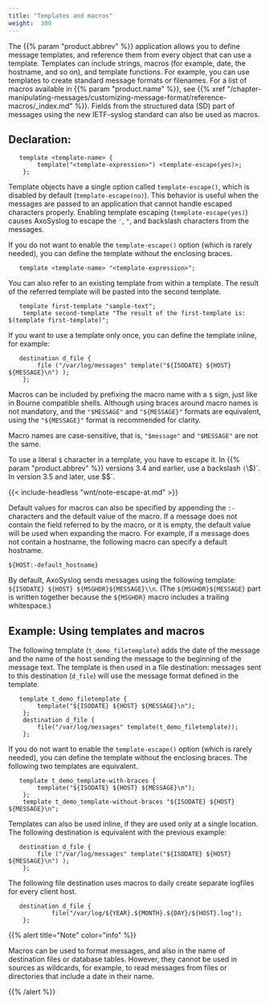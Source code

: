 ```yaml
---
title: "Templates and macros"
weight:  300
---
```

<!-- DISCLAIMER: This file is based on the syslog-ng Open Source Edition documentation https://github.com/balabit/syslog-ng-ose-guides/commit/2f4a52ee61d1ea9ad27cb4f3168b95408fddfdf2 and is used under the terms of The syslog-ng Open Source Edition Documentation License. The file has been modified by Axoflow. -->

The {{% param "product.abbrev" %}} application allows you to define message templates, and reference them from every object that can use a template. Templates can include strings, macros (for example, date, the hostname, and so on), and template functions. For example, you can use templates to create standard message formats or filenames. For a list of macros available in {{% param "product.name" %}}, see {{% xref "/chapter-manipulating-messages/customizing-message-format/reference-macros/_index.md" %}}. Fields from the structured data (SD) part of messages using the new IETF-syslog standard can also be used as macros.


## Declaration:

```shell
   template <template-name> {
        template("<template-expression>") <template-escape(yes)>;
    };
```


Template objects have a single option called `template-escape()`, which is disabled by default (`template-escape(no)`). This behavior is useful when the messages are passed to an application that cannot handle escaped characters properly. Enabling template escaping (`template-escape(yes)`) causes AxoSyslog to escape the `'`, `"`, and backslash characters from the messages.

If you do not want to enable the `template-escape()` option (which is rarely needed), you can define the template without the enclosing braces.

```shell
   template <template-name> "<template-expression>";
```

You can also refer to an existing template from within a template. The result of the referred template will be pasted into the second template.

```shell
   template first-template "sample-text";
    template second-template "The result of the first-template is: $(template first-template)";
```

If you want to use a template only once, you can define the template inline, for example:

```shell
   destination d_file {
        file ("/var/log/messages" template("${ISODATE} ${HOST} ${MESSAGE}\n") );
    };
```

Macros can be included by prefixing the macro name with a `$` sign, just like in Bourne compatible shells. Although using braces around macro names is not mandatory, and the `"$MESSAGE"` and `"${MESSAGE}"` formats are equivalent, using the `"${MESSAGE}"` format is recommended for clarity.

Macro names are case-sensitive, that is, `"$message"` and `"$MESSAGE"` are not the same.

To use a literal `$` character in a template, you have to escape it. In {{% param "product.abbrev" %}} versions 3.4 and earlier, use a backslash `(`\\$`)`. In version 3.5 and later, use `$$`.

{{< include-headless "wnt/note-escape-at.md" >}}

Default values for macros can also be specified by appending the `:-` characters and the default value of the macro. If a message does not contain the field referred to by the macro, or it is empty, the default value will be used when expanding the macro. For example, if a message does not contain a hostname, the following macro can specify a default hostname.

```shell
${HOST:-default_hostname}
```

By default, AxoSyslog sends messages using the following template: `${ISODATE} ${HOST} ${MSGHDR}${MESSAGE}\\n`. (The `${MSGHDR}${MESSAGE}` part is written together because the `${MSGHDR}` macro includes a trailing whitespace.)


## Example: Using templates and macros

The following template (`t_demo_filetemplate`) adds the date of the message and the name of the host sending the message to the beginning of the message text. The template is then used in a file destination: messages sent to this destination (`d_file`) will use the message format defined in the template.

```shell
   template t_demo_filetemplate {
        template("${ISODATE} ${HOST} ${MESSAGE}\n");
    };
    destination d_file {
        file("/var/log/messages" template(t_demo_filetemplate));
    };
```

If you do not want to enable the `template-escape()` option (which is rarely needed), you can define the template without the enclosing braces. The following two templates are equivalent.

```shell
   template t_demo_template-with-braces {
        template("${ISODATE} ${HOST} ${MESSAGE}\n");
    };
    template t_demo_template-without-braces "${ISODATE} ${HOST} ${MESSAGE}\n";
```

Templates can also be used inline, if they are used only at a single location. The following destination is equivalent with the previous example:

```shell
   destination d_file {
        file ("/var/log/messages" template("${ISODATE} ${HOST} ${MESSAGE}\n") );
    };
```

The following file destination uses macros to daily create separate logfiles for every client host.

```shell
   destination d_file {
            file("/var/log/${YEAR}.${MONTH}.${DAY}/${HOST}.log");
    };
```


{{% alert title="Note" color="info" %}}

Macros can be used to format messages, and also in the name of destination files or database tables. However, they cannot be used in sources as wildcards, for example, to read messages from files or directories that include a date in their name.

{{% /alert %}}
